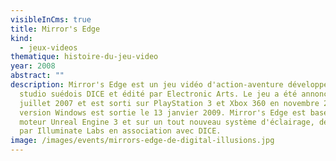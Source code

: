 ```yaml
---
visibleInCms: true
title: Mirror's Edge
kind:
  - jeux-videos
thematique: histoire-du-jeu-video
year: 2008
abstract: ""
description: Mirror's Edge est un jeu vidéo d'action-aventure développé par le
  studio suédois DICE et édité par Electronic Arts. Le jeu a été annoncé le 10
  juillet 2007 et est sorti sur PlayStation 3 et Xbox 360 en novembre 2008. Une
  version Windows est sortie le 13 janvier 2009. Mirror's Edge est basé sur le
  moteur Unreal Engine 3 et sur un tout nouveau système d'éclairage, développé
  par Illuminate Labs en association avec DICE.
image: /images/events/mirrors-edge-de-digital-illusions.jpg
---
```

